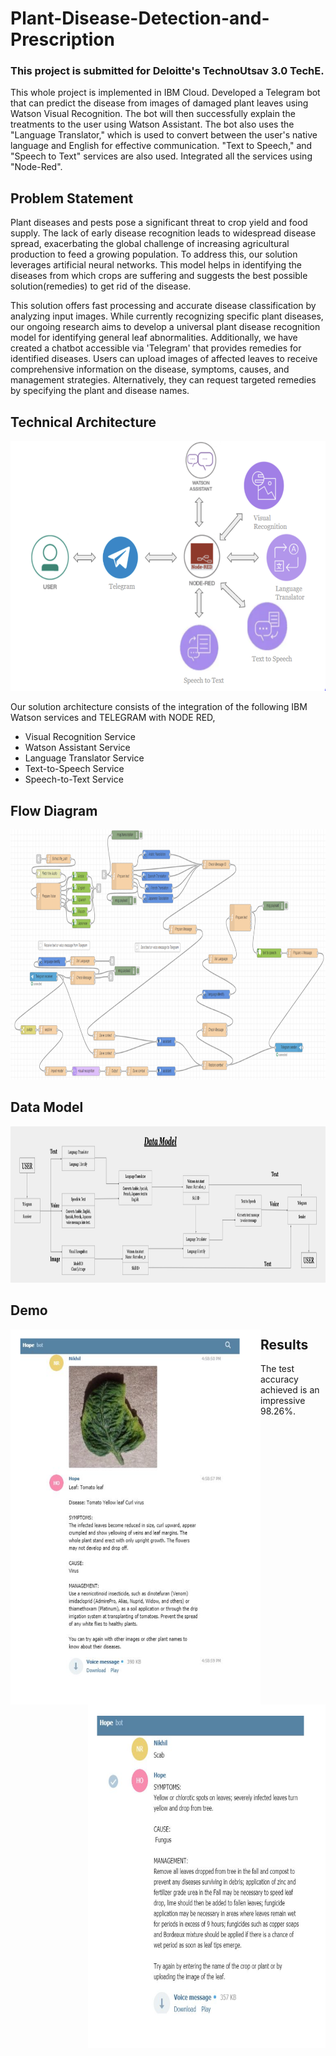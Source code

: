 # Plant-Disease-Detection-and-Prescription 

### This project is submitted for Deloitte's TechnoUtsav 3.0 TechE.

This whole project is implemented in IBM Cloud. Developed a Telegram bot that can predict
the disease from images of damaged plant leaves using Watson Visual Recognition. The bot will
then successfully explain the treatments to the user using Watson Assistant. The bot also uses the
"Language Translator," which is used to convert between the user's native language and English for
effective communication. "Text to Speech," and "Speech to Text" services are also used. Integrated
all the services using "Node-Red".

## Problem Statement
Plant diseases and pests pose a significant threat to crop yield and food supply. The lack of early disease recognition leads to widespread disease spread, exacerbating the global challenge of increasing agricultural production to feed a growing population. To address this, our solution leverages artificial neural networks. This model helps in identifying the diseases from which crops are suffering and suggests the best possible solution(remedies) to get rid of the disease.

This solution offers fast processing and accurate disease classification by analyzing input images. While currently recognizing specific plant diseases, our ongoing research aims to develop a universal plant disease recognition model for identifying general leaf abnormalities. Additionally, we have created a chatbot accessible via 'Telegram' that provides remedies for identified diseases. Users can upload images of affected leaves to receive comprehensive information on the disease, symptoms, causes, and management strategies. Alternatively, they can request targeted remedies by specifying the plant and disease names.

## Technical Architecture
<p align="center"> 
  <img src="https://github.com/Nikhil27-sudo/Plant-Disease-Detection-and-Prescription/blob/master/Technical%20Architecture.png" width="600" height="400">
</p>

Our solution architecture consists of the integration of the following IBM Watson services and TELEGRAM with NODE RED,
- Visual Recognition Service
- Watson Assistant Service
- Language Translator Service
- Text-to-Speech Service
- Speech-to-Text Service

## Flow Diagram

<p align="center"> 
  <img src="https://github.com/Nikhil27-sudo/Plant-Disease-Detection-and-Prescription/blob/master/Flow%20Diagram.png" width="800" height="400">
</p>

## Data Model

<p align="center"> 
  <img src="https://github.com/Nikhil27-sudo/Plant-Disease-Detection-and-Prescription/blob/master/Data%20Model.png" width="950" height="250">
</p>

## Demo

<p> 
  <img src="https://github.com/Nikhil27-sudo/Plant-Disease-Detection-and-Prescription/blob/master/Results3.png" width="400" height="600" align="left">
  <img src="https://github.com/Nikhil27-sudo/Plant-Disease-Detection-and-Prescription/blob/master/Results4.png" width="380" height="550" align="right">
</p>

## Results

The test accuracy achieved is an impressive 98.26%.


